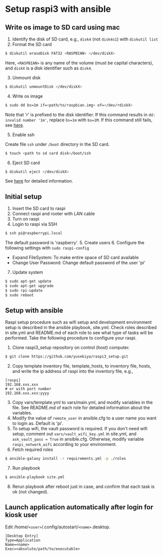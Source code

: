 # Setup raspi3 with ansible

## Write os image to SD card using mac

1. Identify the disk of SD card, e.g., `disk4` (not `disk4s1`) with `diskutil list`
2. Format the SD card

  ``` bash
  $ diskutil eraseDisk FAT32 <RASPBIAN> </dev/diskX>
  ```

  Here, `<RASPBIAN>` is any name of the volume (must be capital characters),
  and `diskX` is a disk identifier such as `disk4`.

3. Unmount disk

  ``` bash
  $ diskutil unmountDisk </dev/diskX>
  ```

4. Write os image

  ``` bash
  $ sudo dd bs=1m if=<path/to/raspbian.img> of=</dev/rdiskX>
  ```

  Note that 'r' is prefixed to the disk identifier.
  If this command results in `dd: invalid number '1m'`,
  replace `bs=1m` with `bs=1M`.
  If this command still fails, see [here][1].

5. Enable ssh

  Create file `ssh` under `/boot` directory in the SD card.

  ``` bash
  $ touch <path to sd card disk>/boot/ssh
  ```

6. Eject SD card

  ``` bash
  $ diskutil eject </dev/diskX>
  ```

See [here][1] for detailed information.

## Initial setup

1. Insert the SD card to raspi
2. Connect raspi and rooter with LAN cable
3. Turn on raspi
4. Login to raspi via SSH

  ``` bash
  $ ssh pi@raspberrypi.local
  ```

  The default password is 'raspberry'.
5. Create users
6. Configure the following settings with `sudo raspi-config`
  - Expand FileSystem: To make entire space of SD card available
  - Change User Password: Change default password of the user 'pi'
7. Update system

  ``` bash
  $ sudo apt-get update
  $ sudo apt-get upgrade
  $ sudo rpi-update
  $ sudo reboot
  ```


## Setup with ansible

Raspi setup procedure such as wifi setup and development environment setup is described in the ansible playbook, site.yml.
Check roles described in site.yml and README.md of each role
to see what type of tasks will be performed.
Take the following procedure to configure your raspi.

1. Clone raspi3_setup repository on control (host) computer.

  ``` bash
  $ git clone https://github.com/yusekiya/raspi3_setup.git
  ```

2. Copy template inventory file, template_hosts, to inventory file, hosts, and write the ip address of raspi into the inventory file, e.g.,

  ``` ini:hosts
  [raspi]
  192.168.xxx.xxx
  # or with port number
  192.168.xxx.xxx:yyyy
  ```

3. Copy vars/template.yml to vars/main.yml, and modify variables in the file.
See README.md of each role for detailed information about the variables.
4. Modify the value of `remote_user` in ansible.cfg to a user name you want to login as. Default is 'pi'.
5. To setup wifi, the vault password is required. If you don't need wifi setup, comment out `vars/vault_wifi_key.yml` in site.yml, and `ask_vault_pass = True` in ansible.cfg. Otherwise, modify variable `raspi_network_wifi` according to your environment.
6. Fetch required roles

  ```bash
  $ ansible-galaxy install -r requirements.yml -p ./roles
  ```

7. Run playbook

  ``` bash
  $ ansible-playbook site.yml
  ```

8. Rerun playbook after reboot just in case, and confirm that each task is ok (not changed).


## Launch application automatically after login for kiosk user
Edit /home/`<user>`/.config/autostart/`<name>`.desktop.

``` ini:/home/<user>/.config/autostart/<name>.desktop
[Desktop Entry]
Type=Application
Name=<name>
Exec=<absolute/path/to/executable>
```


<!-- Reference -->
[1]: https://www.raspberrypi.org/documentation/installation/installing-images/mac.md
